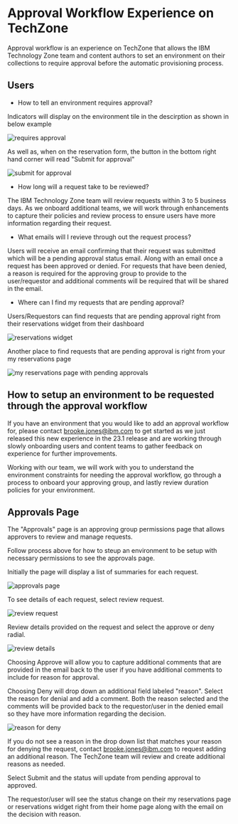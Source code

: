 # Approval Workflow Experience on TechZone 

Approval workflow is an experience on TechZone that allows the IBM Technology Zone team and content authors to set an environment on their collections to require approval before the automatic provisioning process. 


## Users 

- How to tell an environment requires approval? 

Indicators will display on the environment tile in the descirption as shown in below example

![requires approval](https://github.com/IBM/itz-support-public/blob/main/IBM-Technology-Zone/IBM-Technology-Zone-Runbooks/Images/requiresapproval2.png)

As well as, when on the reservation form, the button in the bottom right hand corner will read "Submit for approval"

![submit for approval](https://github.com/IBM/itz-support-public/blob/main/IBM-Technology-Zone/IBM-Technology-Zone-Runbooks/Images/submitforapproval.png)

- How long will a request take to be reviewed? 

The IBM Technology Zone team will review requests within 3 to 5 business days. As we onboard additional teams, we will work through enhancements to capture their policies and review process to ensure users have more information regarding their request. 

- What emails will I revieve through out the request process? 

Users will receive an email confirming that their request was submitted which will be a pending approval status email. Along with an email once a request has been approved or denied. For requests that have been denied, a reason is required for the approving group to provide to the user/requestor and additional comments will be required that will be shared in the email.

- Where can I find  my requests that are pending approval? 

Users/Requestors can find requests that are pending approval right from their reservations widget from their dashboard

![reservations widget](https://github.com/IBM/itz-support-public/blob/main/IBM-Technology-Zone/IBM-Technology-Zone-Runbooks/Images/reservationswidget.png)

Another place to find requests that are pending approval is right from your my reservations page

![my reservations page with pending approvals](https://github.com/IBM/itz-support-public/blob/main/IBM-Technology-Zone/IBM-Technology-Zone-Runbooks/Images/myreservationspendingapproval.png)


## How to setup an environment to be requested through the approval workflow

If you have an environment that you would like to add an approval workflow for, please contact brooke.jones@ibm.com to get started as we just released this new experience in the 23.1 release and are working through slowly onboarding users and content teams to gather feedback on experience for further improvements. 

Working with our team, we will work with you to understand the environment constraints for needing the approval workflow, go through a process to onboard your approving group, and lastly review duration policies for your environment.

## Approvals Page

The "Approvals" page is an approving group permissions page that allows approvers to review and manage requests. 

Follow process above for how to steup an environment to be setup with necessary permissions to see the approvals page. 

Initially the page will display a list of summaries for each request.

![approvals page](https://github.com/IBM/itz-support-public/blob/main/IBM-Technology-Zone/IBM-Technology-Zone-Runbooks/Images/approvalspage.png)

To see details of each request, select review request. 

![review request](https://github.com/IBM/itz-support-public/blob/main/IBM-Technology-Zone/IBM-Technology-Zone-Runbooks/Images/reviewrequest.png)

Review details provided on the request and select the approve or deny radial.

![review details](https://github.com/IBM/itz-support-public/blob/main/IBM-Technology-Zone/IBM-Technology-Zone-Runbooks/Images/approvedenyrequest.png)

Choosing Approve will allow you to capture additional comments that are provided in the email back to the user if you have additional comments to include for reason for approval. 

Choosing Deny will drop down an additional field labeled "reason". Select the reason for denial and add a comment. Both the reason selected and the comments will be provided back to the requestor/user in the denied email so they have more information regarding the decision. 

![reason for deny](https://github.com/IBM/itz-support-public/blob/main/IBM-Technology-Zone/IBM-Technology-Zone-Runbooks/Images/reasonfordeny.png)

If you do not see a reason in the drop down list that matches your reason for denying the request, contact brooke.jones@ibm.com to request adding an additional reason. The TechZone team will review and create additional reasons as needed. 

Select Submit and the status will update from pending approval to approved. 

The requestor/user will see the status change on their my reservations page or reservations widget right from their home page along with the email on the decision with reason. 
